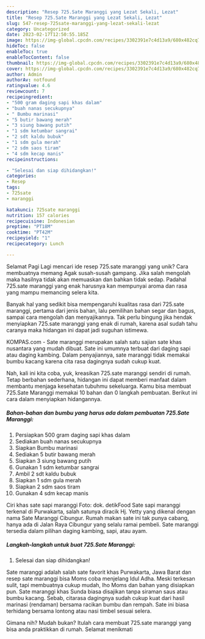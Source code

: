 ```yaml
---
description: "Resep 725.Sate Maranggi yang Lezat Sekali, Lezat"
title: "Resep 725.Sate Maranggi yang Lezat Sekali, Lezat"
slug: 547-resep-725sate-maranggi-yang-lezat-sekali-lezat
category: Uncategorized
date: 2023-02-17T12:50:55.185Z
image: https://img-global.cpcdn.com/recipes/3302391e7c4d13a9/680x482cq70/725sate-maranggi-foto-resep-utama.jpg
hideToc: false
enableToc: true
enableTocContent: false
thumbnail: https://img-global.cpcdn.com/recipes/3302391e7c4d13a9/680x482cq70/725sate-maranggi-foto-resep-utama.jpg
cover: https://img-global.cpcdn.com/recipes/3302391e7c4d13a9/680x482cq70/725sate-maranggi-foto-resep-utama.jpg
author: Admin
authorAv: notfound
ratingvalue: 4.6
reviewcount: 7
recipeingredient:
- "500 gram daging sapi khas dalam"
- "buah nanas secukupnya"
- " Bumbu marinasi"
- "5 butir bawang merah"
- "3 siung bawang putih"
- "1 sdm ketumbar sangrai"
- "2 sdt kaldu bubuk"
- "1 sdm gula merah"
- "2 sdm saos tiram"
- "4 sdm kecap manis"
recipeinstructions:

- "Selesai dan siap dihidangkan!"
categories:
- Resep
tags:
- 725sate
- maranggi

katakunci: 725sate maranggi 
nutrition: 157 calories
recipecuisine: Indonesian
preptime: "PT18M"
cooktime: "PT42M"
recipeyield: "1"
recipecategory: Lunch

---
```



Selamat Pagi Lagi mencari ide resep 725.sate maranggi yang unik? Cara membuatnya memang Agak susah-susah gampang. Jika salah mengolah maka hasilnya tidak akan memuaskan dan bahkan tidak sedap. Padahal 725.sate maranggi yang enak harusnya kan mempunyai aroma dan rasa yang mampu memancing selera kita.


Banyak hal yang sedikit bisa mempengaruhi kualitas rasa dari 725.sate maranggi, pertama dari jenis bahan, lalu pemilihan bahan segar dan bagus, sampai cara mengolah dan menyajikannya. Tak perlu bingung jika hendak menyiapkan 725.sate maranggi yang enak di rumah, karena asal sudah tahu caranya maka hidangan ini dapat jadi suguhan istimewa.

KOMPAS.com - Sate maranggi merupakan salah satu sajian sate khas nusantara yang mudah dibuat. Sate ini umumnya terbuat dari daging sapi atau daging kambing. Dalam penyajiannya, sate maranggi tidak memakai bumbu kacang karena cita rasa dagingnya sudah cukup kuat.


Nah, kali ini kita coba, yuk, kreasikan 725.sate maranggi sendiri di rumah. Tetap berbahan sederhana, hidangan ini dapat memberi manfaat dalam membantu menjaga kesehatan tubuhmu sekeluarga. Kamu bisa membuat 725.Sate Maranggi memakai 10 bahan dan 0 langkah pembuatan. Berikut ini cara dalam menyiapkan hidangannya.

<!--inarticleads1-->

##### Bahan-bahan dan bumbu yang harus ada dalam pembuatan 725.Sate Maranggi:

1. Persiapkan 500 gram daging sapi khas dalam
1. Sediakan buah nanas secukupnya
1. Siapkan  Bumbu marinasi
1. Sediakan 5 butir bawang merah
1. Siapkan 3 siung bawang putih
1. Gunakan 1 sdm ketumbar sangrai
1. Ambil 2 sdt kaldu bubuk
1. Siapkan 1 sdm gula merah
1. Siapkan 2 sdm saos tiram
1. Gunakan 4 sdm kecap manis


Ciri khas sate sapi maranggi Foto: dok. detikFood Sate sapi maranggi terkenal di Purwakarta, salah satunya diracik Hj. Yetty yang dikenal dengan nama Sate Maranggi Cibungur. Rumah makan sate ini tak punya cabang, hanya ada di Jalan Raya Cibungur yang selalu ramai pembeli. Sate maranggi tersedia dalam pilihan daging kambing, sapi, atau ayam. 

<!--inarticleads2-->

##### Langkah-langkah untuk buat 725.Sate Maranggi:


1. Selesai dan siap dihidangkan!

Sate maranggi adalah salah sate favorit khas Purwakarta, Jawa Barat dan resep sate maranggi bisa Moms coba menjelang Idul Adha. Meski terkesan sulit, tapi membuatnya cukup mudah, lho Moms dan bahan yang disiapkan pun. Sate maranggi khas Sunda biasa disajikan tanpa siraman saus atau bumbu kacang. Sebab, citarasa dagingnya sudah cukup kuat dari hasil marinasi (rendaman) bersama racikan bumbu dan rempah. Sate ini biasa terhidang bersama lontong atau nasi timbel sesuai selera. 

Gimana nih? Mudah bukan? Itulah cara membuat 725.sate maranggi yang bisa anda praktikkan di rumah. Selamat menikmati
